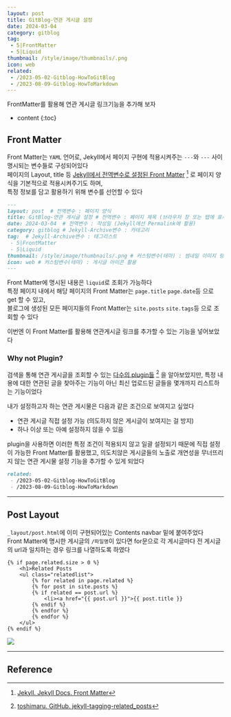 ```yaml
---
layout: post
title: GitBlog-연관 게시글 설정
date: 2024-03-04
category: gitblog
tag:
 - 5|FrontMatter
 - 5|Liquid
thumbnail: /style/image/thumbnails/.png
icon: web
related: 
 - /2023-05-02-Gitblog-HowToGitBlog
 - /2023-08-09-Gitblog-HowToMarkdown
---
```


FrontMatter를 활용해 연관 게시글 링크기능을 추가해 보자  

* content
{:toc}

## Front Matter

Front Matter는 `YAML` 언어로, Jekyll에서 페이지 구현에 적용시켜주는  `---`와 `---` 사이 명시되는 변수들로 구성되어있다  
페이지의 Layout, title 등 [Jekyll에서 전역변수로 설정된 Front Matter](https://jekyllrb.com/docs/front-matter/) [^11] 로 페이지 양식을 기본적으로 적용시켜주기도 하며,  
특정 정보를 담고 활용하기 위해 변수를 선언할 수 있다  

```markdown
---
layout: post  # 전역변수 : 페이지 양식
title: GitBlog-연관 게시글 설정 # 전역변수 : 페이지 제목 (브라우저 창 또는 탭에 표시)
date: 2024-03-04  # 전역변수 : 작성일 (Jekyll에선 Permalink에 활용)
category: gitblog # Jekyll-Archive변수 : 카테고리
tag:  # Jekyll-Archive변수 : 태그리스트
 - 5|FrontMatter
 - 5|Liquid
thumbnail: /style/image/thumbnails/.png # 커스텀변수(테마) : 썸네일 이미지 링크 활용
icon: web # 커스텀변수(테마) : 게시글 아이콘 활용
---
```  

Front Matter에 명시된 내용은 `liquid`로 조회가 가능하다  
특정 페이지 내에서 해당 페이지의 Front Matter는 `page.title` `page.date`등 으로 get 할 수 있고,  
블로그에 생성된 모든 페이지들의 Front Matter는 `site.posts` `site.tags`등 으로 조회할 수 있다  

이번엔 이 Front Matter를 활용해 연관게시글 링크를 추가할 수 있는 기능을 넣어보았다  


### Why not Plugin?

검색을 통해 연관 게시글을 조회할 수 있는 [다수의 plugin들](https://github.com/toshimaru/jekyll-tagging-related_posts) [^12] 을 알아보았지만, 특정 내용에 대한 연관된 글을 찾아주는 기능이 아닌 최신 업로드된 글들을 몇개까지 리스트하는 기능이었다  

내가 설정하고자 하는 연관 게시물은 다음과 같은 조건으로 보여지고 싶었다  
- 연관 게시글 직접 설정 가능 (의도하지 않은 게시글이 보여지는 걸 방지)
- 하나 이상 또는 아예 설정하지 않을 수 있음

plugin을 사용하면 이러한 특정 조건이 적용되지 않고 일괄 설정되기 때문에 직접 설정이 가능한 Front Matter를 활용했고, 의도치않은 게시글들의 노출로 개연성을 무너뜨리지 않는 연관 게시물 설정 기능을 추가할 수 있게 되었다  

```markdown
related: 
 - /2023-05-02-Gitblog-HowToGitBlog
 - /2023-08-09-Gitblog-HowToMarkdown
```

---

## Post Layout

`_layout/post.html`에 이미 구현되어있는 Contents navbar 밑에 붙여주었다  
Front Matter에 명시한 게시글의 `/파일명`이 있다면 for문으로 각 게시글마다 전 게시글의 url과 일치하는 경우 링크를 나열하도록 하였다  

<pre><code>&#123;% if page.related.size > 0 %}
    &lt;h1>Related Posts</h1>
    &lt;ul class="relatedlist">
        &#123;% for related in page.related %}
        &#123;% for post in site.posts %}
        &#123;% if related == post.url %}
            &lt;li>&lt;a href="&#123;&#123; post.url }}">&#123;&#123; post.title }}</a></li>
        &#123;% endif %}
        &#123;% endfor %}
        &#123;% endfor %}
    &lt;/ul>
&#123;% endif %}
</code></pre>

<img align="left" src="https://github.com/ssonsonya/ssonsonya.github.io/assets/116151781/0f6d50c4-906f-4edc-8010-bf2bf5de5fe5">
<br clear="left"/>

---

## Reference

[^11]: [Jekyll. Jekyll Docs. Front Matter](https://jekyllrb.com/docs/front-matter/)
[^12]: [toshimaru. GitHub. jekyll-tagging-related_posts](https://github.com/toshimaru/jekyll-tagging-related_posts)